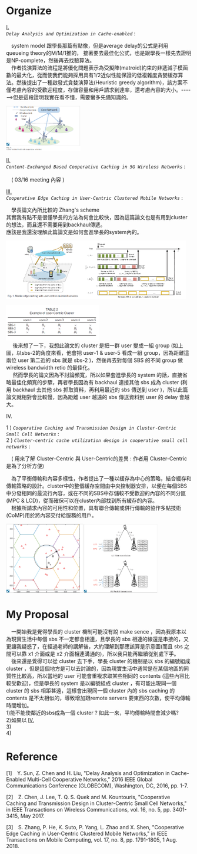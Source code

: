 # Organize
[I.](#I)<br>*`Delay Analysis and Optimization in Cache-enabled`*  :<br>
 
  &emsp;system model 跟學長那篇有點像，但是average delay的公式是利用 queueing theory的M/M/1推的， 接著要去最佳化公式，也是跟學長一樣先去證明是NP-complete，然後再去找驗算法。<br>
  &emsp;作者找演算法的流程是將優化問題表示為受擬陣(matroid)約束的非遞減子模函數的最大化，從而使我們能夠採用具有1/2近似性能保證的低複雜度貪婪緩存算法。然後提出了一種啟發式貪婪演算法(Heuristic greedy algorithm)，該方案不僅考慮內容的受歡迎程度，存儲容量和用戶請求到達率，還考慮內容的大小。------>但是這段證明我實在看不懂，需要蠻多先備知識的。

  <img src="./picture/1.png" width="40%"/>

[II.](#II)<br>*`Content-Exchanged Based Cooperative Caching in 5G Wireless Networks`* :<br>
  <br>&emsp;( 03/16 meeting 內容 )

[III.](#III)<br>*`Cooperative Edge Caching in User-Centric Clustered Mobile Networks`* :<br> 

  &emsp;學長論文內所比較的 Zhang's scheme <br>
  其實我有點不是很懂學長的方法為何會比較快，因為這篇論文也是有用到cluster的想法，而且還不需要用到backhaul傳遞。<br>應該是我還沒理解此篇論文是如何套進學長的system內的。
<p class="half">
    <img src="./picture/5.png" width="40%"/><img src="./picture/6.png"width="57.1%"/>   
</p>
  <img src="./picture/7.png" width="50%"/> <br>
  &emsp; 後來想了一下，我想此論文的 cluster 是把一群 user 變成一組 group (如上圖，以sbs-2的角度來看，他會把 user-1 & user-5 看成一組 group，因為距離這兩位 user 第二近的 sbs 就是 sbs-2 )，然後再去對每個 SBS 的不同   group 做 wireless bandwidth retio 的最佳化。<br>
  &emsp; 然而學長的論文因為不討論頻寬，所以如果套進學長的 system 的話，直接省略最佳化頻寬的步驟，再者學長因為有 backhaul 連接其他 sbs 成為 cluster (利用 backhaul 去其他 sbs 抓取資料，再利用最近的 sbs 傳送到 user )，所以此篇論文就相對會比較慢，因為距離 user 越遠的 sbs 傳送資料到 user 的 delay 會越大。
<br>

<p id="IV.">IV.</p>

1 ) *`Cooperative Caching and Transmission Design in Cluster-Centric Small Cell Networks`* :<br>
2 ) *`Cluster-centric cache utilization design in cooperative small cell networks`* :<br>


&emsp;( 用來了解 Cluster-Centric  與 User-Centric的差異 : 作者用 Cluster-Centric 是為了分析方便)<br> 

&emsp;為了平衡傳輸和內容多樣性，作者提出了一種以緩存為中心的策略，結合緩存和傳輸策略的設計。cluster中的整個緩存空間由中央控制器安排，以便在每個SBS中分發相同的最流行內容，或在不同的SBS中存儲較不受歡迎的內容的不同分區(MPC & LCD)，從而確保可以在cluster內部找到所有緩存的內容。<br>
&emsp;根據所請求內容的可用性和位置，具有聯合傳輸或併行傳輸的協作多點技術(CoMP)用於將內容交付給服務的用戶。

<p class="half">
    <img src="./picture/4.png" width="41.8%"/><img src="./picture/3.png"width="40%"/>   
</p>
<!-- V.<br>*``* :<br>   -->

# My Proposal
&emsp;一開始我是覺得學長的 cluster 機制可能沒有說 make sence ，因為我原本以為現實生活中每個 sbs 不一定都會相連，且學長的 sbs 相連的線還是串接的，又更讓我疑惑了，在經過老師的講解後，大約理解到那應該算是示意圖(而且 sbs 之間可以靠 x1 介面或是 x2 介面相連溝通的)，所以我只能再繼續從別處下手。<br>
&emsp;後來還是覺得可以從 cluster 去下手，學長 cluster 的機制是以 sbs 的編號組成 cluster ，但是這個地方是可以去討論的，因為現實生活中通常是在某個地區的同質性比較高，所以當地的 user 可能會重複求取某些相同的 contents (這些內容比較受歡迎)，但是學長的 system 是以編號組成 cluster ，有可能出現同一個 cluster 的 sbs 相距甚遠，這樣會出現同一個 cluster 內的 sbs caching 的 contents 是不太相似的，導致增加跟remote servers 要東西的次數，使平均傳輸時間增加。<br>
1)能不能使鄰近的sbs成為一個 cluster ? 如此一來，平均傳輸時間會減少嗎? <br>
2)如果以 [IV.](#IV.)  <br>
3)  <br>
4)  <br>


# Reference
  [1]&emsp;Y. Sun, Z. Chen and H. Liu, "Delay Analysis and Optimization in Cache-Enabled Multi-Cell Cooperative Networks," 2016 IEEE Global Communications Conference (GLOBECOM), Washington, DC, 2016, pp. 1-7.

  [2]&emsp;Z. Chen, J. Lee, T. Q. S. Quek and M. Kountouris, "Cooperative Caching and Transmission Design in Cluster-Centric Small Cell Networks," in IEEE Transactions on Wireless Communications, vol. 16, no. 5, pp. 3401-3415, May 2017.

  [3]&emsp;S. Zhang, P. He, K. Suto, P. Yang, L. Zhao and X. Shen, "Cooperative Edge Caching in User-Centric Clustered Mobile Networks," in IEEE Transactions on Mobile Computing, vol. 17, no. 8, pp. 1791-1805, 1 Aug. 2018.